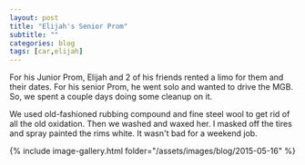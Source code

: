 ```yaml
---
layout: post
title: "Elijah's Senior Prom"
subtitle: ""
categories: blog
tags: [car,elijah]
---
```


For his Junior Prom, Elijah and 2 of his friends rented a limo for them and their dates. For his senior
Prom, he went solo and wanted to drive the MGB. So, we spent a couple days doing some cleanup on it.

We used old-fashioned rubbing compound and fine steel wool to get rid of all the old oxidation. Then
we washed and waxed her. I masked off the tires and spray painted the rims white. It wasn't bad for a
weekend job.

{% include image-gallery.html folder="/assets/images/blog/2015-05-16" %}


